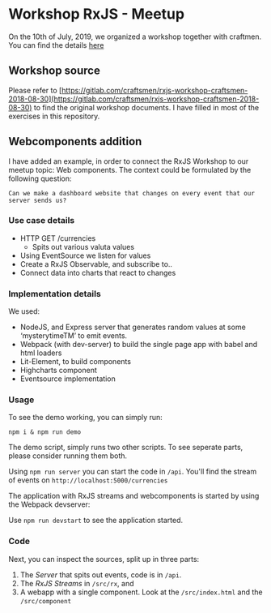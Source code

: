 # Workshop RxJS - Meetup

On the 10th of July, 2019, we organized a workshop together with craftmen. You can find the details [here](https://www.meetup.com/Amsterdam-Web-Components-Meetup/events/262381300/)

## Workshop source

Please refer to [https://gitlab.com/craftsmen/rxjs-workshop-craftsmen-2018-08-30](https://gitlab.com/craftsmen/rxjs-workshop-craftsmen-2018-08-30) to find the original workshop documents.
I have filled in most of the exercises in this repository.

## Webcomponents addition

I have added an example, in order to connect the RxJS Workshop to our meetup topic: Web components.
The context could be formulated by the following question:

    Can we make a dashboard website that changes on every event that our server sends us?

### Use case details

-   HTTP GET /currencies
    -   Spits out various valuta values
-   Using EventSource we listen for values
-   Create a RxJS Observable, and subscribe to..
-   Connect data into charts that react to changes

### Implementation details

We used:

-   NodeJS, and Express server that generates random values at some ‘mysterytimeTM’ to emit events.
-   Webpack (with dev-server) to build the single page app with babel and html loaders
-   Lit-Element, to build components
-   Highcharts component
-   Eventsource implementation

### Usage

To see the demo working, you can simply run:

`npm i & npm run demo`

The demo script, simply runs two other scripts.
To see seperate parts, please consider running them both.

Using `npm run server` you can start the code in `/api`.
You'll find the stream of events on `http://localhost:5000/currencies`

The application with RxJS streams and webcomponents is started by using the Webpack devserver:

Use `npm run devstart` to see the application started.

### Code

Next, you can inspect the sources, split up in three parts:

1. The _Server_ that spits out events, code is in `/api`.
2. The _RxJS Streams_ in `/src/rx`, and
3. A webapp with a single component.
   Look at the `/src/index.html` and the `/src/component`
